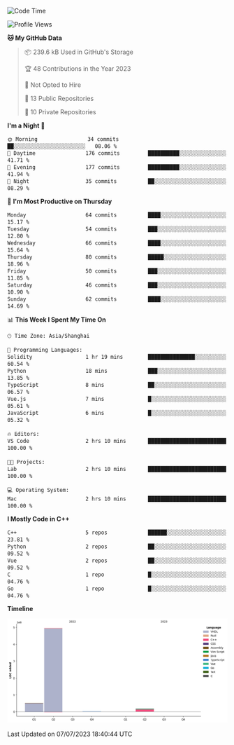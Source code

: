 <!--START_SECTION:waka-->
![Code Time](http://img.shields.io/badge/Code%20Time-146%20hrs%2015%20mins-blue)

![Profile Views](http://img.shields.io/badge/Profile%20Views-3-blue)

**🐱 My GitHub Data** 

> 📦 239.6 kB Used in GitHub's Storage 
 > 
> 🏆 48 Contributions in the Year 2023
 > 
> 🚫 Not Opted to Hire
 > 
> 📜 13 Public Repositories 
 > 
> 🔑 10 Private Repositories 
 > 
**I'm a Night 🦉** 

```text
🌞 Morning                34 commits          ██░░░░░░░░░░░░░░░░░░░░░░░   08.06 % 
🌆 Daytime                176 commits         ██████████░░░░░░░░░░░░░░░   41.71 % 
🌃 Evening                177 commits         ██████████░░░░░░░░░░░░░░░   41.94 % 
🌙 Night                  35 commits          ██░░░░░░░░░░░░░░░░░░░░░░░   08.29 % 
```
📅 **I'm Most Productive on Thursday** 

```text
Monday                   64 commits          ████░░░░░░░░░░░░░░░░░░░░░   15.17 % 
Tuesday                  54 commits          ███░░░░░░░░░░░░░░░░░░░░░░   12.80 % 
Wednesday                66 commits          ████░░░░░░░░░░░░░░░░░░░░░   15.64 % 
Thursday                 80 commits          █████░░░░░░░░░░░░░░░░░░░░   18.96 % 
Friday                   50 commits          ███░░░░░░░░░░░░░░░░░░░░░░   11.85 % 
Saturday                 46 commits          ███░░░░░░░░░░░░░░░░░░░░░░   10.90 % 
Sunday                   62 commits          ████░░░░░░░░░░░░░░░░░░░░░   14.69 % 
```


📊 **This Week I Spent My Time On** 

```text
🕑︎ Time Zone: Asia/Shanghai

💬 Programming Languages: 
Solidity                 1 hr 19 mins        ███████████████░░░░░░░░░░   60.54 % 
Python                   18 mins             ███░░░░░░░░░░░░░░░░░░░░░░   13.85 % 
TypeScript               8 mins              ██░░░░░░░░░░░░░░░░░░░░░░░   06.57 % 
Vue.js                   7 mins              █░░░░░░░░░░░░░░░░░░░░░░░░   05.61 % 
JavaScript               6 mins              █░░░░░░░░░░░░░░░░░░░░░░░░   05.32 % 

🔥 Editors: 
VS Code                  2 hrs 10 mins       █████████████████████████   100.00 % 

🐱‍💻 Projects: 
Lab                      2 hrs 10 mins       █████████████████████████   100.00 % 

💻 Operating System: 
Mac                      2 hrs 10 mins       █████████████████████████   100.00 % 
```

**I Mostly Code in C++** 

```text
C++                      5 repos             ██████░░░░░░░░░░░░░░░░░░░   23.81 % 
Python                   2 repos             ██░░░░░░░░░░░░░░░░░░░░░░░   09.52 % 
Vue                      2 repos             ██░░░░░░░░░░░░░░░░░░░░░░░   09.52 % 
C                        1 repo              █░░░░░░░░░░░░░░░░░░░░░░░░   04.76 % 
Go                       1 repo              █░░░░░░░░░░░░░░░░░░░░░░░░   04.76 % 
```



**Timeline**

![Lines of Code chart](https://raw.githubusercontent.com/xkz0777/xkz0777/master/assets/bar_graph.png)


 Last Updated on 07/07/2023 18:40:44 UTC
<!--END_SECTION:waka-->
